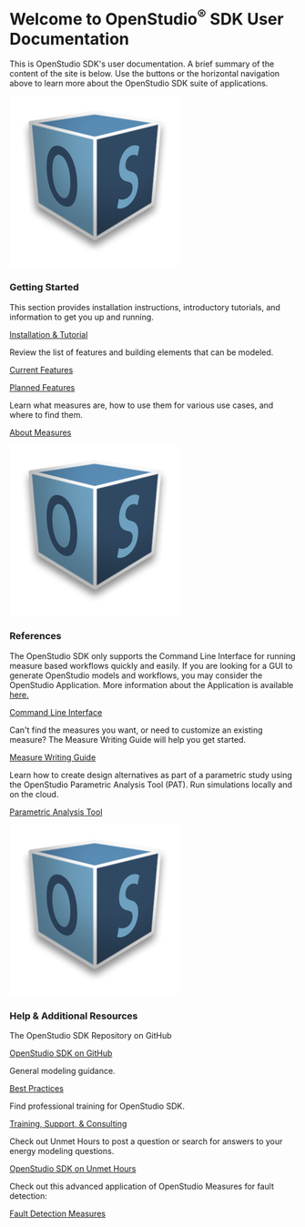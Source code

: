 <h1>Welcome to OpenStudio<sup>&reg;</sup> SDK User Documentation</h1>
<p>This is OpenStudio SDK's user documentation. A brief summary of the content of the site is below. Use the buttons or the horizontal navigation above to learn more about the OpenStudio SDK suite of applications.</p>
<div class="container-fluid">
  <div class="row">
    <div class="col-sm-6 col-md-4">
      <div class="thumbnail"> <img src="img/os_thumb.png" alt="OpenStudio Logo">
        <div class="caption">
          <h3>Getting Started</h3>
          <p>This section provides installation instructions, introductory tutorials, and information to get you up and running.</p>
          <p><a href="getting_started/getting_started.md" class="btn btn-primary" role="button">Installation &amp; Tutorial</a></p>
          <p>Review the list of features and building elements that can be modeled.</p>
          <p><a href="getting_started/features.md" class="btn btn-primary" role="button">Current Features</a></p>
          <p><a href="getting_started/roadmap.md" class="btn btn-primary" role="button">Planned Features</a></p>
          <p>Learn what measures are, how to use them for various use cases, and where to find them.</p>
          <p><a href="getting_started/about_measures.md" class="btn btn-primary" role="button">About Measures</a></p>
        </div>
      </div>
    </div>
    <div class="col-sm-6 col-md-4">
      <div class="thumbnail"> <img src="img/os_thumb.png" alt="OpenStudio Logo">
        <div class="caption">
          <h3>References</h3>
          <p>The OpenStudio SDK only supports the Command Line Interface for running measure based workflows quickly and easily. If you are looking for a GUI to generate OpenStudio models and workflows, you may consider the OpenStudio Application. More information about the Application is available <a href="https://www.openstudio.net/new-future-for-openstudio-application" >here.</a></p>
          <p><a href="reference/command_line_interface.md" class="btn btn-primary" role="button">Command Line Interface</a></p>
          <p>Can't find the measures you want, or need to customize an existing measure? The Measure Writing Guide will help you get started.</p>
          <p><a href="reference/measure_writing_guide.md" class="btn btn-primary" role="button">Measure Writing Guide</a></p>
          <p>Learn how to create design alternatives as part of a parametric study using the OpenStudio Parametric Analysis Tool (PAT). Run simulations locally and on the cloud.</p>
          <p><a href="reference/parametric_analysis_tool_2.md" class="btn btn-primary" role="button">Parametric Analysis Tool</a></p>
        </div>
      </div>
    </div>
    <div class="col-sm-6 col-md-4">
      <div class="thumbnail"> <img src="img/os_thumb.png" alt="OpenStudio Logo">
        <div class="caption">
          <h3>Help &amp; Additional Resources</h3>
          <p>The OpenStudio SDK Repository on GitHub</p>
          <p><a href="http://github.com/NREL/OpenStudio" class="btn btn-primary" role="button">OpenStudio SDK on GitHub</a></p>
          <p>General modeling guidance.</p>
          <p><a href="help/best_practices.md" class="btn btn-primary" role="button">Best Practices</a></p>
          <p>Find professional training for OpenStudio SDK.</p>
          <p><a href="help/training.md" class="btn btn-primary" role="button">Training, Support, &amp; Consulting</a></p>
           <p>Check out Unmet Hours to post a question or search for answers to your energy modeling questions.</p>
          <p><a href="https://unmethours.com/questions/scope:all/sort:activity-desc/tags:openstudio/" class="btn btn-primary" role="button">OpenStudio SDK on Unmet Hours</a></p>
          <p>Check out this advanced application of OpenStudio Measures for fault detection:</p>
          <p><a href="https://github.com/NREL/OpenStudio-fault-models" class="btn btn-primary" role="button">Fault Detection Measures </a>
        </div>
      </div>
    </div>
  </div>
</div>
